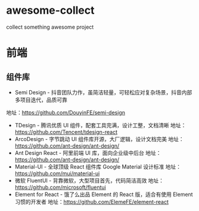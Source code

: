 # awesome-collect
collect something awesome project


# 前端

## 组件库
- Semi Design - 抖音团队力作，虽简洁轻量，可轻松应对复杂场景，抖音内部多项目迭代，品质可靠
  
地址：https://github.com/DouyinFE/semi-design
- TDesign - 腾讯优质 UI 组件，配套工具完满，设计工整，文档清晰
地址：https://github.com/Tencent/tdesign-react
- ArcoDesign - 字节跳动 UI 组件库开源，大厂逻辑，设计文档完美
地址：https://github.com/ant-design/ant-design/
- Ant Design React - 阿里前端 UI 库，面向企业级中后台
地址：https://github.com/ant-design/ant-design/
- Material-UI - 全球顶级 React 组件库 Google Material 设计标准
地址：https://github.com/mui/material-ui
- 微软 FluentUI - 背靠微软，大型项目首先，代码简洁高效
地址：https://github.com/microsoft/fluentui
- Element for React - 饿了么出品 Element 的 React 版，适合有使用 Element 习惯的开发者
地址：https://github.com/ElemeFE/element-react